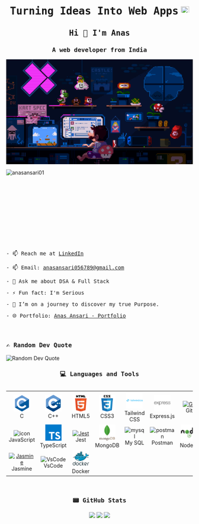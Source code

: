 <h1 align="center"><samp>Turning Ideas Into Web Apps</samp> <img src="https://github.com/mupezzuol/mupezzuol/blob/master/assets/earth.gif" width="22px" height="22px"> </h1>

<h2 align="center"><samp>Hi 👋 I'm Anas</samp></h2>
<h3 align="center"><samp>A web developer from India</samp></h3>

<img align="center" alt="Coding" width="1000" src="https://raw.githubusercontent.com/sugith10/images/main/gif/mario-working.gif">

<!-- Badge -->
<p align="left"> <img src="https://komarev.com/ghpvc/?username=anasansari01&label=Profile%20views&color=0e75b6&style=flat" alt="anasansari01" /> </p>

<div style="margin-bottom: 200px;"></div>

<samp>- 📫 Reach me at <a href="https://www.linkedin.com/in/4nas-ansari/">LinkedIn</a></samp>

<samp>- 📫 Email: anasansari056789@gmail.com</samp>

<samp>- 💬 Ask me about DSA & Full Stack</samp>

<samp>- ⚡ Fun fact: I'm Serious</samp>

<samp>- 🧠 I’m on a journey to discover my true Purpose.</samp>

<samp>- 🌐 Portfolio: <a href="https://anas-ansari.netlify.app">Anas Ansari - Portfolio</a></samp>

<!-- Quote -->
<div style="margin-bottom: 60px;"></div>
<h3><samp>✍️ Random Dev Quote</samp></h3>
<div>
  <img src="https://quotes-github-readme.vercel.app/api?type=horizontal&theme=vue" alt="Random Dev Quote" />
</div>

<h3 align="center"><samp>💻 Languages and Tools</samp></h3>
<div style="display: flex; align-items: flex-start; align: center">
<table align="center">
  <tr>
    <td align="center" width="100">
      <a href="https://www.cprogramming.com/" target="_blank">
        <img src="https://raw.githubusercontent.com/devicons/devicon/master/icons/c/c-original.svg" width="45" height="45" alt="C" />
      </a>
      <br>C
    </td>
    <td align="center" width="100">
      <a href="https://www.w3schools.com/cpp/" target="_blank">
        <img src="https://raw.githubusercontent.com/devicons/devicon/master/icons/cplusplus/cplusplus-original.svg" width="45" height="45" alt="C++" />
      </a>
      <br>C++
    </td>
    <td align="center" width="100">
      <a href="https://www.w3.org/html/" target="_blank">
        <img src="https://raw.githubusercontent.com/devicons/devicon/master/icons/html5/html5-original-wordmark.svg" width="45" height="45" alt="HTML5" />
      </a>
      <br>HTML5
    </td>
    <td align="center" width="100">
      <a href="https://www.w3schools.com/css/" target="_blank">
        <img src="https://raw.githubusercontent.com/devicons/devicon/master/icons/css3/css3-original-wordmark.svg" width="45" height="45" alt="CSS3" />
      </a>
      <br>CSS3
    </td>
    <td align="center" width="100">
      <a href="https://tailwindcss.com/" target="_blank">
        <img src="https://raw.githubusercontent.com/devicons/devicon/master/icons/tailwindcss/tailwindcss-plain-wordmark.svg" width="45" height="45" alt="Tailwind CSS" />
      </a>
      <br>Tailwind CSS
    </td>
    <td align="center" width="100">
      <a href="https://expressjs.com" target="_blank">
        <img src="https://raw.githubusercontent.com/devicons/devicon/master/icons/express/express-original-wordmark.svg" width="45" height="45" alt="Express.js" />
      </a>
      <br>Express.js
    </td>
    <td align="center" width="100">
      <a href="https://git-scm.com/" target="_blank">
        <img src="https://www.vectorlogo.zone/logos/git-scm/git-scm-icon.svg" width="45" height="45" alt="Git" />
      </a>
      <br>Git
    </td>
    </td>
       <td align="center" width="100">
        <img src="https://skillicons.dev/icons?i=github" alt="icon" width="45" height="45" />
      <br>Github
    </td>
    <td align="center" width="100">
      <a href="https://www.java.com" target="_blank">
        <img src="https://raw.githubusercontent.com/devicons/devicon/master/icons/java/java-original.svg" width="45" height="45" alt="Java" />
      </a>
      <br>Java
    </td>
  </tr>
  <tr>
    <td align="center" width="100">
        <img src="https://techstack-generator.vercel.app/js-icon.svg" alt="icon" width="65" height="65" />
      <br>JavaScript
    </td>
    <td align="center" width="100">
      <a href="https://www.typescriptlang.org/" target="_blank">
        <img src="https://raw.githubusercontent.com/devicons/devicon/master/icons/typescript/typescript-original.svg" width="45" height="45" alt="TypeScript" />
      </a>
      <br>TypeScript
    </td>
    <td align="center" width="100">
      <a href="https://jestjs.io" target="_blank">
        <img src="https://www.vectorlogo.zone/logos/jestjsio/jestjsio-icon.svg" width="45" height="45" alt="Jest" />
      </a>
      <br>Jest
    </td>
    <td align="center" width="100">
      <a href="https://www.mongodb.com/" target="_blank">
        <img src="https://raw.githubusercontent.com/devicons/devicon/master/icons/mongodb/mongodb-original-wordmark.svg" width="45" height="45" alt="MongoDB" />
      </a>
      <br>MongoDB
    </td>
    <td align="center"  width="100">
        <img src="https://skillicons.dev/icons?i=mysql" width="48" height="48" alt="mysql" />
      <br>My SQL
    </td>
    <td align="center" width="100">
        <img src="https://skillicons.dev/icons?i=postman" width="48" height="48" alt="postman" />
      <br>Postman
    </td>
    <td align="center" width="100">
      <a href="https://nodejs.org" target="_blank">
        <img src="https://raw.githubusercontent.com/devicons/devicon/master/icons/nodejs/nodejs-original-wordmark.svg" width="45" height="45" alt="Node.js" />
      </a>
      <br>Node.js
    </td>
    <td align="center" width="100">
      <a href="https://www.python.org" target="_blank">
        <img src="https://raw.githubusercontent.com/devicons/devicon/master/icons/python/python-original.svg" width="45" height="45" alt="Python" />
      </a>
      <br>Python
    </td>
    <td align="center" width="100">
      <a href="https://reactjs.org/" target="_blank">
        <img src="https://raw.githubusercontent.com/devicons/devicon/master/icons/react/react-original-wordmark.svg" width="45" height="45" alt="React" />
      </a>
      <br>React
    </td>
  </tr>
  <tr>
    <td align="center" width="100">
      <a href="https://jasmine.github.io/" target="_blank">
        <img src="https://www.vectorlogo.zone/logos/jasmine/jasmine-icon.svg" width="45" height="45" alt="Jasmine" />
      </a>
      <br>Jasmine
    </td>
    <td align="center" width="100">
        <img src="https://skillicons.dev/icons?i=vscode" width="48" height="48" alt="VsCode" />
      <br>VsCode
    </td>
    <td align="center" width="100">
      <a href="https://www.docker.com/" target="_blank">
        <img src="https://raw.githubusercontent.com/devicons/devicon/master/icons/docker/docker-original-wordmark.svg" width="45" height="45" alt="Docker" />
      </a>
      <br>Docker
    </td>
  </tr>
</table>
</div>

<br>

<h3 align="center"><samp>📟 GitHub Stats</samp></h3>
<p align="center">
  <img height="50%" width="auto" src="https://github-readme-stats.vercel.app/api?username=anasansari01&show_icons=true&count_private=true&hide_border=true&hide=issues,contribs&bg_color=00000000&title_color=5fa0fe&text_color=ffffff&icon_color=5fa0fe" />

  <img height="50%" width="auto" src="https://github-readme-stats.vercel.app/api/top-langs/?username=anasansari01&layout=compact&hide_border=true&bg_color=00000000&langs_count=6&hide=jupyter%20notebook,tex,css,php&exclude_repo=Pacman-AI&title_color=5fa0fe&text_color=ffffff" />

  <img src="https://github-readme-streak-stats.herokuapp.com?user=anasansari01&hide_border=true&background=00000000&stroke=5fa0fe&ring=5fa0fe&fire=5fa0fe&currStreakLabel=5fa0fe&sideNums=ffffff&currStreakNum=ffffff&dates=AAAAAA&sideLabels=ffffff" />
</p>
